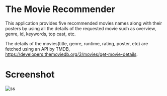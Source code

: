 
# The Movie Recommender

This application provides five recommended movies names along with their posters by using all the details of the requested movie such as overview, genre, id, keywords, top cast, etc.

The details of the movies(title, genre, runtime, rating, poster, etc) are fetched using an API by TMDB, https://developers.themoviedb.org/3/movies/get-movie-details.

# Screenshot

![ss](https://user-images.githubusercontent.com/89715388/170866310-54af1084-65ee-447e-a31e-abf11650298f.PNG)
